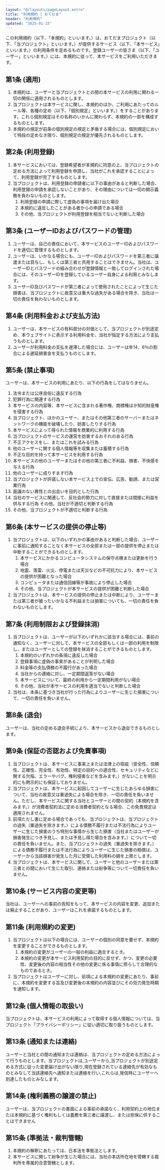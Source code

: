 ```yaml
---
layout: "@/layouts/pageLayout.astro"
title: "利用規約 | おてだま"
header: "利用規約"
updated: "2025-01-15"
---
```


この利用規約（以下、「本規約」といいます。）は、おてだまプロジェクト（以下、「当プロジェクト」といいます。）が提供するサービス（以下、「本サービス」といいます。）の利用条件を定めるものです。登録ユーザーの皆さま（以下、「ユーザー」といいます。）には、本規約に従って、本サービスをご利用いただきます。

## 第1条 (適用)

1. 本規約は、ユーザーと当プロジェクトとの間の本サービスの利用に関わる一切の関係に適用されるものとします。
2. 当プロジェクトは本サービスに関し、本規約のほか、ご利用にあたってのルール等、各種の定め（以下、「個別規定」といいます。）をすることがあります。これら個別規定はその名称のいかんに関わらず、本規約の一部を構成するものとします。
3. 本規約の規定が前条の個別規定の規定と矛盾する場合には、個別規定において特段の定めなき限り、個別規定の規定が優先されるものとします。

## 第2条 (利用登録)

1. 本サービスにおいては、登録希望者が本規約に同意の上、当プロジェクトの定める方法によって利用登録を申請し、当社がこれを承認することによって、利用登録が完了するものとします。
2. 当プロジェクトは、利用登録の申請者に以下の事由があると判断した場合、利用登録の申請を承認しないことがあり、その理由については一切の開示義務を負わないものとします。
   1. 利用登録の申請に際して虚偽の事項を届け出た場合
   2. 本規約に違反したことがある者からの申請である場合
   3. その他、当プロジェクトが利用登録を相当でないと判断した場合

## 第3条 (ユーザーIDおよびパスワードの管理)

1. ユーザーは、自己の責任において、本サービスのユーザーIDおよびパスワードを適切に管理するものとします。
2. ユーザーは、いかなる場合にも、ユーザーIDおよびパスワードを第三者に譲渡または貸与し、もしくは第三者と共用することはできません。当社は、ユーザーIDとパスワードの組み合わせが登録情報と一致してログインされた場合には、そのユーザーIDを登録しているユーザー自身による利用とみなします。
3. ユーザーID及びパスワードが第三者によって使用されたことによって生じた損害は、当プロジェクトに故意又は重大な過失がある場合を除き、当社は一切の責任を負わないものとします。

## 第4条 (利用料金および支払方法)

1. ユーザーは、本サービスの有料部分の対価として、当プロジェクトが別途定め、本ウェブサイトに表示する利用料金を、当社が指定する方法により支払うものとします。
2. ユーザーが利用料金の支払を遅滞した場合には、ユーザーは年14．6％の割合による遅延損害金を支払うものとします。

## 第5条 (禁止事項)

ユーザーは、本サービスの利用にあたり、以下の行為をしてはなりません。

1. 法令または公序良俗に違反する行為
2. 犯罪行為に関連する行為
3. 本サービスの内容等、本サービスに含まれる著作権、商標権ほか知的財産権を侵害する行為
4. 当プロジェクト、ほかのユーザー、またはその他第三者のサーバーまたはネットワークの機能を破壊したり、妨害したりする行為
5. 本サービスによって得られた情報を商業的に利用する行為
6. 当プロジェクトのサービスの運営を妨害するおそれのある行為
7. 不正アクセスをし、またはこれを試みる行為
8. 他のユーザーに関する個人情報等を収集または蓄積する行為
9. 不正な目的を持って本サービスを利用する行為
10. 本サービスの他のユーザーまたはその他の第三者に不利益、損害、不快感を与える行為
11. 他のユーザーに成りすます行為
12. 当プロジェクトが許諾しない本サービス上での宣伝、広告、勧誘、または営業行為
13. 面識のない異性との出会いを目的とした行為
14. 当社のサービスに関連して、反社会的勢力に対して直接または間接に利益を供与する行為
その他、当社が不適切と判断する行為
15. その他、当プロジェクトが不適切と判断する行為

## 第6条 (本サービスの提供の停止等)

1. 当プロジェクトは、以下のいずれかの事由があると判断した場合、ユーザーに事前に通知することなく本サービスの全部または一部の提供を停止または中断することができるものとします。
   1. 本サービスにかかるコンピュータシステムの保守点検または更新を行う場合
   2. 地震、落雷、火災、停電または天災などの不可抗力により、本サービスの提供が困難となった場合
   3. コンピュータまたは通信回線等が事故により停止した場合
   4. その他、当プロジェクトが本サービスの提供が困難と判断した場合
2. 当プロジェクトは、本サービスの提供の停止または中断により、ユーザーまたは第三者が被ったいかなる不利益または損害についても、一切の責任を負わないものとします。

## 第7条 (利用制限および登録抹消)

1. 当プロジェクトは、ユーザーが以下のいずれかに該当する場合には、事前の通知なく、ユーザーに対して、本サービスの全部もしくは一部の利用を制限し、またはユーザーとしての登録を抹消することができるものとします。
   1. 本規約のいずれかの条項に違反した場合
   2. 登録事項に虚偽の事実があることが判明した場合
   3. 料金等の支払債務の不履行があった場合
   4. 当社からの連絡に対し、一定期間返答がない場合
   5. 本サービスについて、最終の利用から一定期間利用がない場合
   6. その他、当社が本サービスの利用を適当でないと判断した場合
2. 当社は、本条に基づき当社が行った行為によりユーザーに生じた損害について、一切の責任を負いません。

## 第8条 (退会)

ユーザーは、当社の定める退会手続により、本サービスから退会できるものとします。

## 第9条 (保証の否認および免責事項)

1. 当プロジェクトは、本サービスに事実上または法律上の瑕疵（安全性、信頼性、正確性、完全性、有効性、特定の目的への適合性、セキュリティなどに関する欠陥、エラーやバグ、権利侵害などを含みます。）がないことを明示的にも黙示的にも保証しておりません。
2. 当プロジェクトは、本サービスに起因してユーザーに生じたあらゆる損害について、当社の故意又は重過失による場合を除き、一切の責任を負いません。ただし、本サービスに関する当社とユーザーとの間の契約（本規約を含みます。）が消費者契約法に定める消費者契約となる場合、この免責規定は適用されません。
3. 前項ただし書に定める場合であっても、当プロジェクトは、当プロジェクトの過失（重過失を除きます。）による債務不履行または不法行為によりユーザーに生じた損害のうち特別な事情から生じた損害（当社またはユーザーが損害発生につき予見し、または予見し得た場合を含みます。）について一切の責任を負いません。また、当プロジェクトの過失（重過失を除きます。）による債務不履行または不法行為によりユーザーに生じた損害の賠償は、ユーザーから当該損害が発生した月に受領した利用料の額を上限とします。
4. 当プロジェクトは、本サービスに関して、ユーザーと他のユーザーまたは第三者との間において生じた取引、連絡または紛争等について一切責任を負いません。

## 第10条 (サービス内容の変更等)

当社は、ユーザーへの事前の告知をもって、本サービスの内容を変更、追加または廃止することがあり、ユーザーはこれを承諾するものとします。

## 第11条 (利用規約の変更)

1. 当プロジェクトは以下の場合には、ユーザーの個別の同意を要せず、本規約を変更することができるものとします。
   1. 本規約の変更がユーザーの一般の利益に適合するとき。
   2. 本規約の変更が本サービス利用契約の目的に反せず、かつ、変更の必要性、変更後の内容の相当性その他の変更に係る事情に照らして合理的なものであるとき。
2. 当プロジェクトはユーザーに対し、前項による本規約の変更にあたり、事前に、本規約を変更する旨及び変更後の本規約の内容並びにその効力発生時期を通知します。

## 第12条 (個人情報の取扱い)

当プロジェクトは、本サービスの利用によって取得する個人情報については、当プロジェクト「プライバシーポリシー」に従い適切に取り扱うものとします。

## 第13条 (通知または連絡)

ユーザーと当社との間の通知または連絡は、当プロジェクトの定める方法によって行うものとします。当プロジェクトは,ユーザーから,当プロジェクトが別途定める方式に従った変更届け出がない限り,現在登録されている連絡先が有効なものとみなして当該連絡先へ通知または連絡を行い,これらは,発信時にユーザーへ到達したものとみなします。

## 第14条 (権利義務の譲渡の禁止)

ユーザーは、当プロジェクトの書面による事前の承諾なく、利用契約上の地位または本規約に基づく権利もしくは義務を第三者に譲渡し、または担保に供することはできません

## 第15条 (準拠法・裁判管轄)

1. 本規約の解釈にあたっては、日本法を準拠法とします。
2. 本サービスに関して紛争が生じた場合には、当社の本店所在地を管轄する裁判所を専属的合意管轄とします。
